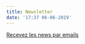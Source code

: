 ```yaml
---
title: Newsletter
date: '17:37 06-06-2019'
---
```


<div class="container">
<div class="row col-12">
<a class="btn btn-secondary"
href="https://my.sendinblue.com/users/subscribe/js_id/3qi04/id/1">Recevez les news par emails</a>
</div>
</div>